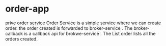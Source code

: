 # order-app
prive order service
Order Service is a simple service where we can create order.
the order created is forwarded to broker-service .
The broker-callback is a callback api for brokwe-service .
The List order lists all the orders created.
